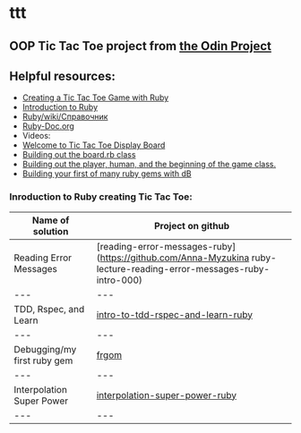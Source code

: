 # ttt
## OOP Tic Tac Toe project from [the Odin Project](https://www.theodinproject.com/courses/ruby-programming/lessons/oop)

## Helpful resources:

* [Creating a Tic Tac Toe Game with Ruby](https://codequizzes.wordpress.com/2013/10/25/creating-a-tic-tac-toe-game-with-ruby/)
* [Introduction to Ruby](https://learn.co/tracks/introduction-to-ruby)
* [Ruby/wiki/Справочник](https://ru.wikibooks.org/wiki/Ruby/%D0%A1%D0%BF%D1%80%D0%B0%D0%B2%D0%BE%D1%87%D0%BD%D0%B8%D0%BA/Enumerable#Enumerable#all?)
* [Ruby-Doc.org](https://ruby-doc.org/)
*  Videos:
  * [Welcome to Tic Tac Toe Display Board](https://www.youtube.com/watch?v=eTHFavSQQkY)
  * [Building out the board.rb class](https://www.youtube.com/watch?v=AD50ztTWW8Q)
  * [ Building out the player, human, and the beginning of the game class.](https://www.youtube.com/watch?v=pd6RFZp3QHg)
  * [Building your first of many ruby gems with dB](https://www.youtube.com/watch?v=NF_btGRGVnk)


### Inroduction to Ruby creating Tic Tac Toe:

Name of solution | Project on github
--- | --- 
Reading Error Messages | [reading-error-messages-ruby](https://github.com/Anna-Myzukina ruby-lecture-reading-error-messages-ruby-intro-000) 
--- | ---
TDD, Rspec, and Learn | [intro-to-tdd-rspec-and-learn-ruby](https://github.com/Anna-Myzukina/intro-to-tdd-rspec-and-learn-ruby-intro-000)
--- | --- 
Debugging/my first ruby gem | [frgom](https://github.com/Anna-Myzukina/frgom)
--- | ---
Interpolation Super Power | [interpolation-super-power-ruby](https://github.com/Anna-Myzukina/interpolation-super-power-ruby-intro-000)
--- | ---

